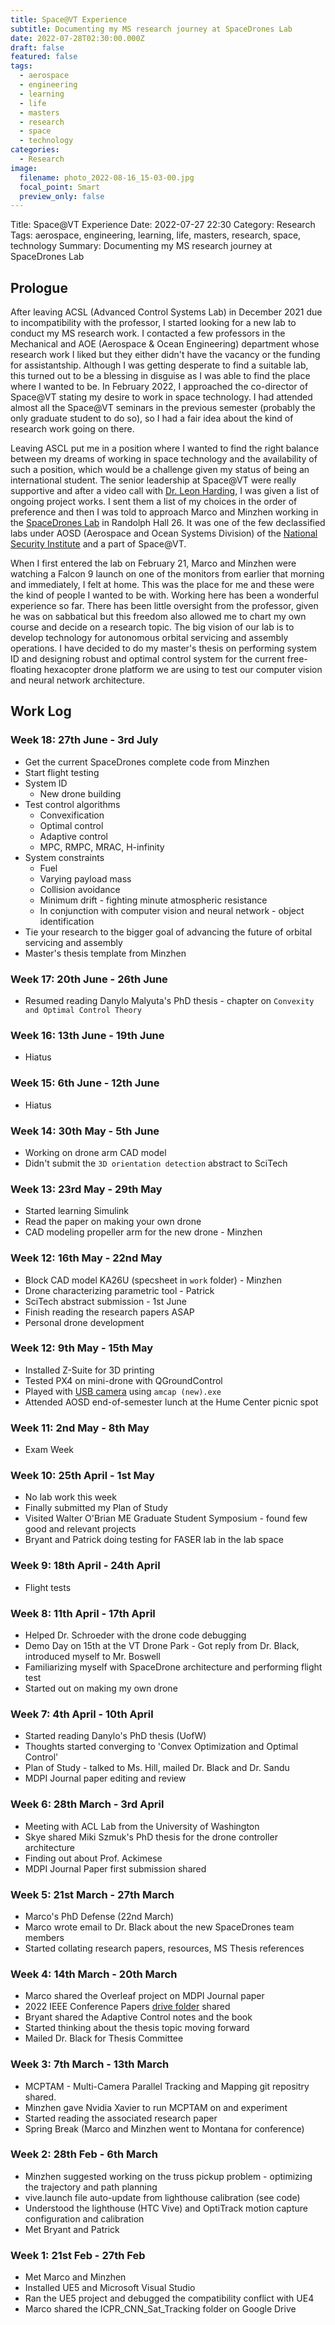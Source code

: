 ```yaml
---
title: Space@VT Experience
subtitle: Documenting my MS research journey at SpaceDrones Lab
date: 2022-07-28T02:30:00.000Z
draft: false
featured: false
tags:
  - aerospace
  - engineering
  - learning
  - life
  - masters
  - research
  - space
  - technology
categories:
  - Research
image:
  filename: photo_2022-08-16_15-03-00.jpg
  focal_point: Smart
  preview_only: false
---
```

Title: Space@VT Experience 
Date: 2022-07-27 22:30
Category: Research
Tags: aerospace, engineering, learning, life, masters, research, space, technology
Summary: Documenting my MS research journey at SpaceDrones Lab

## Prologue
After leaving ACSL (Advanced Control Systems Lab) in December 2021 due to incompatibility with the professor, I started looking for a new lab to conduct my MS research work. I contacted a few professors in the Mechanical and AOE (Aerospace & Ocean Engineering) department whose research work I liked but they either didn't have the vacancy or the funding for assistantship. Although I was getting desperate to find a suitable lab, this turned out to be a blessing in disguise as I was able to find the place where I wanted to be. In February 2022, I approached the co-director of Space@VT stating my desire to work in space technology. I had attended almost all the Space@VT seminars in the previous semester (probably the only graduate student to do so), so I had a fair idea about the kind of research work going on there. 

Leaving ASCL put me in a position where I wanted to find the right balance between my dreams of working in space technology and the availability of such a position, which would be a challenge given my status of being an international student. The senior leadership at Space@VT were really supportive and after a video call with [Dr. Leon Harding](https://hume.vt.edu/about/personnel-directory/leon-harding.html), I was given a list of ongoing project works. I sent them a list of my choices in the order of preference and then I was told to approach Marco and Minzhen working in the [SpaceDrones Lab](https://spacedrones.aoe.vt.edu/) in Randolph Hall 26. It was one of the few declassified labs under AOSD (Aerospace and Ocean Systems Division) of the [National Security Institute](https://nationalsecurity.vt.edu/) and a part of Space@VT. 

When I first entered the lab on February 21, Marco and Minzhen were watching a Falcon 9 launch on one of the monitors from earlier that morning and immediately, I felt at home. This was the place for me and these were the kind of people I wanted to be with. Working here has been a wonderful experience so far. There has been little oversight from the professor, given he was on sabbatical but this freedom also allowed me to chart my own course and decide on a research topic. The big vision of our lab is to develop technology for autonomous orbital servicing and assembly operations. I have decided to do my master's thesis on performing system ID and designing robust and optimal control system for the current free-floating hexacopter drone platform we are using to test our computer vision and neural network architecture.





## Work Log
### Week 18: 27th June - 3rd July
- Get the current SpaceDrones complete code from Minzhen
- Start flight testing
- System ID
	- New drone building
- Test control algorithms
	- Convexification
	- Optimal control
	- Adaptive control
	- MPC, RMPC, MRAC, H-infinity
- System constraints
	- Fuel
	- Varying payload mass
	- Collision avoidance
	- Minimum drift - fighting minute atmospheric resistance
	- In conjunction with computer vision and neural network - object identification
- Tie your research to the bigger goal of advancing the future of orbital servicing and assembly
- Master's thesis template from Minzhen

### Week 17: 20th June - 26th June
- Resumed reading Danylo Malyuta's PhD thesis - chapter on `Convexity and Optimal Control Theory`

### Week 16: 13th June - 19th June
- Hiatus

### Week 15: 6th June - 12th June
- Hiatus

### Week 14: 30th May - 5th June
- Working on drone arm CAD model
- Didn't submit the `3D orientation detection` abstract to SciTech 

### Week 13: 23rd May - 29th May
- Started learning Simulink
- Read the paper on making your own drone
- CAD modeling propeller arm for the new drone - Minzhen

### Week 12: 16th May - 22nd May
- Block CAD model KA26U (specsheet in `work` folder) - Minzhen
- Drone characterizing parametric tool - Patrick
- SciTech abstract submission - 1st June
- Finish reading the research papers ASAP
- Personal drone development

### Week 12: 9th May - 15th May
- Installed Z-Suite for 3D printing
- Tested PX4 on mini-drone with QGroundControl
- Played with [USB camera](http://www.webcamerausb.com/elp-imx322imx323-low-light-webcam-001lux-h264-1080p-30fps-wide-angle-mini-video-audio-camera-with-180degree-fisheye-lens-p-388.html) using `amcap (new).exe`
- Attended AOSD end-of-semester lunch at the Hume Center picnic spot

### Week 11: 2nd May - 8th May
- Exam Week

### Week 10: 25th April - 1st May
- No lab work this week
- Finally submitted my Plan of Study
- Visited Walter O'Brian ME Graduate Student Symposium - found few good and relevant projects
- Bryant and Patrick doing testing for FASER lab in the lab space

### Week 9: 18th April - 24th April
- Flight tests

### Week 8: 11th April - 17th April
- Helped Dr. Schroeder with the drone code debugging
- Demo Day on 15th at the VT Drone Park - Got reply from Dr. Black, introduced myself to Mr. Boswell
- Familiarizing myself with SpaceDrone architecture and performing flight test
- Started out on making my own drone

### Week 7: 4th April - 10th April
- Started reading Danylo's PhD thesis (UofW)
- Thoughts started converging to 'Convex Optimization and Optimal Control'
- Plan of Study - talked to Ms. Hill, mailed Dr. Black and Dr. Sandu
- MDPI Journal paper editing and review

### Week 6: 28th March - 3rd April
- Meeting with ACL Lab from the University of Washington
- Skye shared Miki Szmuk's PhD thesis for the drone controller architecture 
- Finding out about Prof. Ackimese
- MDPI Journal Paper first submission shared

### Week 5: 21st March - 27th March
- Marco's PhD Defense (22nd March)
- Marco wrote email to Dr. Black about the new SpaceDrones team members
- Started collating research papers, resources, MS Thesis references

### Week 4: 14th March - 20th March
- Marco shared the Overleaf project on MDPI Journal paper
- 2022 IEEE Conference Papers [drive folder](https://drive.google.com/drive/folders/1EP4ONSXlsIcbBGPDvP_5RkVftIwXk3-u?usp=sharing) shared
- Bryant shared the Adaptive Control notes and the book 
- Started thinking about the thesis topic moving forward
- Mailed Dr. Black for Thesis Committee

### Week 3: 7th March - 13th March
- MCPTAM - Multi-Camera Parallel Tracking and Mapping git repositry shared. 
- Minzhen gave Nvidia Xavier to run MCPTAM on and experiment
- Started reading the associated research paper 
- Spring Break (Marco and Minzhen went to Montana for conference)

### Week 2: 28th Feb - 6th March
- Minzhen suggested working on the truss pickup problem - optimizing the trajectory and path planning
- vive.launch file auto-update from lighthouse calibration (see code)
- Understood the lighthouse (HTC Vive) and OptiTrack motion capture configuration and calibration
- Met Bryant and Patrick

### Week 1: 21st Feb - 27th Feb
- Met Marco and Minzhen 
- Installed UE5 and Microsoft Visual Studio
- Ran the UE5 project and debugged the compatibility conflict with UE4
- Marco shared the ICPR_CNN_Sat_Tracking folder on Google Drive